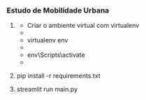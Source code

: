 ### Estudo de Mobilidade Urbana

<ol>
    <li>
        <p>
            <ul>
                <li>Criar o ambiente virtual com virtualenv<li>
                <li>virtualenv env<li>
                <li>env\Scripts\activate<li>
            </ul>
        </p>
    </li>
    <li>
        <p>
            pip install -r requirements.txt
        </p>
    </li>
    <li>
        <p>
            streamlit run main.py
        </p>
    </li>
</ol>